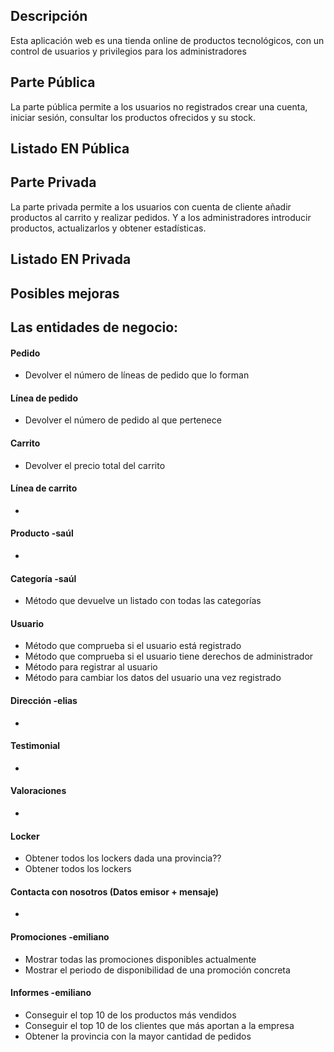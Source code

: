 
## Descripción  
Esta aplicación web es una tienda online de productos tecnológicos, con un control de usuarios y privilegios para los administradores

## Parte Pública  
La parte pública permite a los usuarios no registrados crear una cuenta, iniciar sesión, consultar los productos ofrecidos y su stock.  
## Listado EN Pública  

## Parte Privada  
La parte privada permite a los usuarios con cuenta de cliente añadir productos al carrito y realizar pedidos. Y a los administradores introducir productos, actualizarlos y obtener estadísticas.  
## Listado EN Privada  

## Posibles mejoras

## Las entidades de negocio:
#### Pedido  
-  Devolver el número de líneas de pedido que lo forman
#### Línea de pedido  
-  Devolver el número de pedido al que pertenece
#### Carrito  
-  Devolver el precio total del carrito
#### Línea de carrito  
-  
#### Producto -saúl  
-  
#### Categoría -saúl  
-  Método que devuelve un listado con todas las categorías
#### Usuario  
-  Método que comprueba si el usuario está registrado
-  Método que comprueba si el usuario tiene derechos de administrador
-  Método para registrar al usuario
-  Método para cambiar los datos del usuario una vez registrado
#### Dirección -elias  
-  
#### Testimonial  
-  
#### Valoraciones  
-  
#### Locker 
-  Obtener todos los lockers dada una provincia??
-  Obtener todos los lockers
#### Contacta con nosotros (Datos emisor + mensaje)  
-  
#### Promociones  -emiliano
-  Mostrar todas las promociones disponibles actualmente
-  Mostrar el periodo de disponibilidad de una promoción concreta
#### Informes  -emiliano
-  Conseguir el top 10 de los productos más vendidos
-  Conseguir el top 10 de los clientes que más aportan a la empresa
-  Obtener la provincia con la mayor cantidad de pedidos

